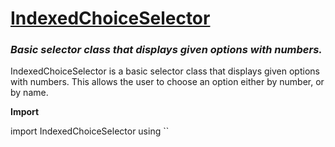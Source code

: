 # <u>IndexedChoiceSelector</u>
### <i>Basic selector class that displays given options with numbers.</i>


IndexedChoiceSelector is a basic selector class that displays given options with numbers. This allows the user to choose an option either by number, or by name.

<b>Import</b>

import IndexedChoiceSelector using ``
